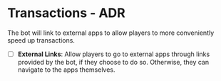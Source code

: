 # Transactions - ADR

The bot will link to external apps to allow players to more conveniently speed up transactions.

- [ ] **External Links**: Allow players to go to external apps through links provided by the bot, if they choose to do so. Otherwise, they can navigate to the apps themselves.
